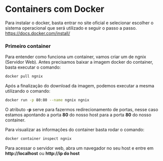 # Containers com Docker

Para instalar o docker, basta entrar no site oficial e selecionar escolher o sistema operacional que será utilizado e seguir o passo a passo.
https://docs.docker.com/install/

### Primeiro container

Para entender como funciona um container, vamos criar um de ngnix (Servidor Web). Antes precisamos baixar a imagem docker do container, basta executar o comando:
```bash
docker pull ngnix
````
Após a finalização do download da imagem, podemos executar a mesma utilizando o comando:
```bash
docker run -p 80:80 --name ngnix ngnix
```
O atributo **-p** serve para fazermos redirecionamento de portas, nesse caso estamos apontando a porta **80** do nosso host para a porta **80** do nosso container.

Para visualizar as informações do container basta rodar o comando:
```bash
docker container inspect ngnix
```

Para acessar o servidor web, abra um navegador no seu host e entre em **http://localhost** ou **http://ip do host**
